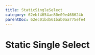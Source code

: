```yaml
---
title: StaticSingleSelect
category: 62ebf4654ae80e09e468624b
parentDoc: 62ec01bd561bab0aa775efe4
---
```


# Static Single Select